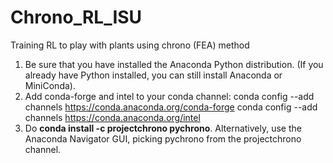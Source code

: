 # Chrono_RL_ISU
Training RL to play with plants using chrono (FEA) method

1. Be sure that you have installed the Anaconda Python distribution. (If you already have Python installed, you can still install Anaconda or MiniConda).
2. Add conda-forge and intel to your conda channel:
 conda config --add channels https://conda.anaconda.org/conda-forge
 conda config --add channels https://conda.anaconda.org/intel
3. Do **conda install -c projectchrono pychrono**. Alternatively, use the Anaconda Navigator GUI, picking pychrono from the projectchrono channel.
